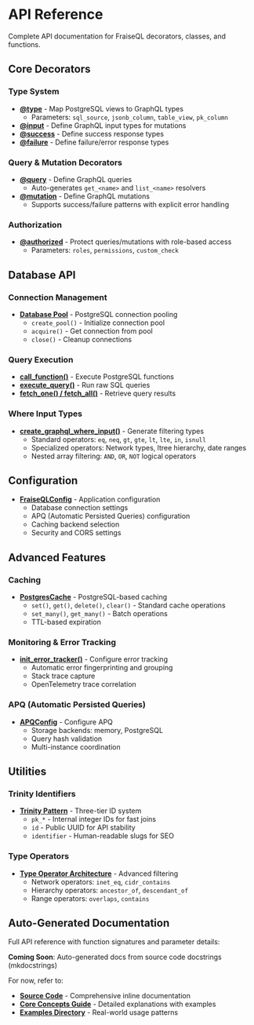 # API Reference

Complete API documentation for FraiseQL decorators, classes, and functions.

## Core Decorators

### Type System
- **[@type](../core/types-and-schema.md#type-decorator)** - Map PostgreSQL views to GraphQL types
  - Parameters: `sql_source`, `jsonb_column`, `table_view`, `pk_column`
- **[@input](../core/types-and-schema.md#input-types)** - Define GraphQL input types for mutations
- **[@success](../core/queries-and-mutations.md#success-failure-pattern)** - Define success response types
- **[@failure](../core/queries-and-mutations.md#success-failure-pattern)** - Define failure/error response types

### Query & Mutation Decorators
- **[@query](../core/queries-and-mutations.md#query-decorator)** - Define GraphQL queries
  - Auto-generates `get_<name>` and `list_<name>` resolvers
- **[@mutation](../core/queries-and-mutations.md#mutation-decorator)** - Define GraphQL mutations
  - Supports success/failure patterns with explicit error handling

### Authorization
- **[@authorized](../advanced/authentication.md#authorization-decorator)** - Protect queries/mutations with role-based access
  - Parameters: `roles`, `permissions`, `custom_check`

## Database API

### Connection Management
- **[Database Pool](database.md#connection-pool)** - PostgreSQL connection pooling
  - `create_pool()` - Initialize connection pool
  - `acquire()` - Get connection from pool
  - `close()` - Cleanup connections

### Query Execution
- **[call_function()](database.md#calling-functions)** - Execute PostgreSQL functions
- **[execute_query()](database.md#raw-queries)** - Run raw SQL queries
- **[fetch_one() / fetch_all()](database.md#fetching-data)** - Retrieve query results

### Where Input Types
- **[create_graphql_where_input()](../advanced/where_input_types.md)** - Generate filtering types
  - Standard operators: `eq`, `neq`, `gt`, `gte`, `lt`, `lte`, `in`, `isnull`
  - Specialized operators: Network types, ltree hierarchy, date ranges
  - Nested array filtering: `AND`, `OR`, `NOT` logical operators

## Configuration

- **[FraiseQLConfig](../core/configuration.md)** - Application configuration
  - Database connection settings
  - APQ (Automatic Persisted Queries) configuration
  - Caching backend selection
  - Security and CORS settings

## Advanced Features

### Caching
- **[PostgresCache](../performance/index.md#postgresql-caching)** - PostgreSQL-based caching
  - `set()`, `get()`, `delete()`, `clear()` - Standard cache operations
  - `set_many()`, `get_many()` - Batch operations
  - TTL-based expiration

### Monitoring & Error Tracking
- **[init_error_tracker()](../production/monitoring.md#error-tracking)** - Configure error tracking
  - Automatic error fingerprinting and grouping
  - Stack trace capture
  - OpenTelemetry trace correlation

### APQ (Automatic Persisted Queries)
- **[APQConfig](../performance/apq-optimization-guide.md)** - Configure APQ
  - Storage backends: memory, PostgreSQL
  - Query hash validation
  - Multi-instance coordination

## Utilities

### Trinity Identifiers
- **[Trinity Pattern](../patterns/trinity_identifiers.md)** - Three-tier ID system
  - `pk_*` - Internal integer IDs for fast joins
  - `id` - Public UUID for API stability
  - `identifier` - Human-readable slugs for SEO

### Type Operators
- **[Type Operator Architecture](../architecture/type-operator-architecture.md)** - Advanced filtering
  - Network operators: `inet_eq`, `cidr_contains`
  - Hierarchy operators: `ancestor_of`, `descendant_of`
  - Range operators: `overlaps`, `contains`

## Auto-Generated Documentation

Full API reference with function signatures and parameter details:

**Coming Soon**: Auto-generated docs from source code docstrings (mkdocstrings)

For now, refer to:
- **[Source Code](../../src/fraiseql/)** - Comprehensive inline documentation
- **[Core Concepts Guide](../core/)** - Detailed explanations with examples
- **[Examples Directory](../../examples/)** - Real-world usage patterns
